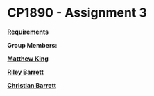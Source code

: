 # CP1890 - Assignment 3

**[Requirements](https://github.com/MattEKing/CP1890_OOPS/blob/master/Assignment%202/CP1890_Assignment_3.pdf)**

**Group Members:**

**[Matthew King](https://github.com/MattEKing)**

**[Riley Barrett](https://github.com/rileybarrett1)**

**[Christian Barrett](https://github.com/Xydis-I)**
